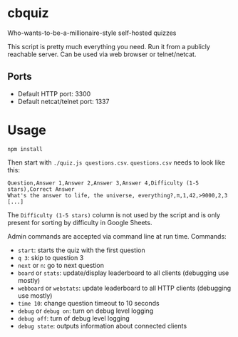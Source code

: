 # cbquiz
Who-wants-to-be-a-millionaire-style self-hosted quizzes

This script is pretty much everything you need. Run it from a publicly reachable
server. Can be used via web browser or telnet/netcat.

## Ports

* Default HTTP port: 3300
* Default netcat/telnet port: 1337

# Usage

`npm install`

Then start with `./quiz.js questions.csv`. `questions.csv` needs to look like this:

```
Question,Answer 1,Answer 2,Answer 3,Answer 4,Difficulty (1-5 stars),Correct Answer
What's the answer to life, the universe, everything?,π,1,42,>9000,2,3
[...]
```

The `Difficulty (1-5 stars)` column is not used by the script and is only
present for sorting by difficulty in Google Sheets.

Admin commands are accepted via command line at run time. Commands:

* `start`: starts the quiz with the first question
* `q 3`: skip to question 3
* `next` or `n`: go to next question
* `board` or `stats`: update/display leaderboard to all clients (debugging use mostly)
* `webboard` or `webstats`: update leaderboard to all HTTP clients (debugging use mostly)
* `time 10`: change question timeout to 10 seconds
* `debug` or `debug on`: turn on debug level logging
* `debug off`: turn of debug level logging
* `debug state`: outputs information about connected clients

